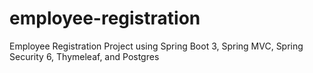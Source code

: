 # employee-registration
Employee Registration Project using Spring Boot 3, Spring MVC, Spring Security 6, Thymeleaf, and Postgres
